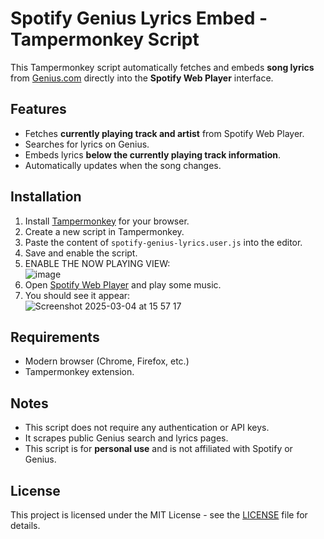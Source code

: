 # Spotify Genius Lyrics Embed - Tampermonkey Script

This Tampermonkey script automatically fetches and embeds **song lyrics** from [Genius.com](https://genius.com) directly into the **Spotify Web Player** interface.

## Features

- Fetches **currently playing track and artist** from Spotify Web Player.
- Searches for lyrics on Genius.
- Embeds lyrics **below the currently playing track information**.
- Automatically updates when the song changes.

## Installation

1. Install [Tampermonkey](https://www.tampermonkey.net/) for your browser.
2. Create a new script in Tampermonkey.
3. Paste the content of `spotify-genius-lyrics.user.js` into the editor.
4. Save and enable the script.
5. ENABLE THE NOW PLAYING VIEW: <br>![image](https://github.com/user-attachments/assets/a3818a9d-b46b-4f4a-ba85-52a4dbe4fd18)
6. Open [Spotify Web Player](https://open.spotify.com) and play some music.
7. You should see it appear:<br>![Screenshot 2025-03-04 at 15 57 17](https://github.com/user-attachments/assets/e3afc718-8c73-4c7f-8438-b680c3a3e4df)






## Requirements

- Modern browser (Chrome, Firefox, etc.)
- Tampermonkey extension.

## Notes

- This script does not require any authentication or API keys.
- It scrapes public Genius search and lyrics pages.
- This script is for **personal use** and is not affiliated with Spotify or Genius.

## License

This project is licensed under the MIT License - see the [LICENSE](LICENSE) file for details.
